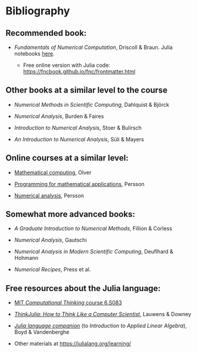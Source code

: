 # Bibliography

## Recommended book: 

- *Fundamentals of Numerical Computation*, Driscoll & Braun.
Julia notebooks [here](https://github.com/tobydriscoll/fnc-extras). 

  
  - Free online version with Julia code: https://fncbook.github.io/fnc/frontmatter.html


## Other books at a similar level to the course

- *Numerical Methods in Scientific Computing*, Dahlquist & Björck

- *Numerical Analysis*, Burden & Faires

- *Introduction to Numerical Analysis*, Stoer & Bulirsch

- *An Introduction to Numerical Analysis*, Süli & Mayers


## Online courses at a similar level:

- [Mathematical computing](http://www.maths.usyd.edu.au/u/olver/teaching/MATH3976), Olver

- [Programming for mathematical applications](http://persson.berkeley.edu/math124), Persson

- [Numerical analysis](http://persson.berkeley.edu/math128a), Persson


## Somewhat more advanced books:

- *A Graduate Introduction to Numerical Methods*, Fillion & Corless

- *Numerical Analysis*, Gautschi

- *Numerical Analysis in Modern Scientific Computing*, Deuflhard & Hohmann

- *Numerical Recipes*, Press et al.







## Free resources about the Julia language:

- [MIT *Computational Thinking* course 6.S083](https://computationalthinking.mit.edu/Spring21/)

- [*ThinkJulia: How to Think Like a Computer Scientist*](https://benlauwens.github.io/ThinkJulia.jl/latest/book.html), Lauwens & Downey

- [*Julia language companion*](http://vmls-book.stanford.edu/vmls-julia-companion.pdf) (to *Introduction to Applied Linear Algebra*), Boyd & Vandenberghe

- Other materials at https://julialang.org/learning/
